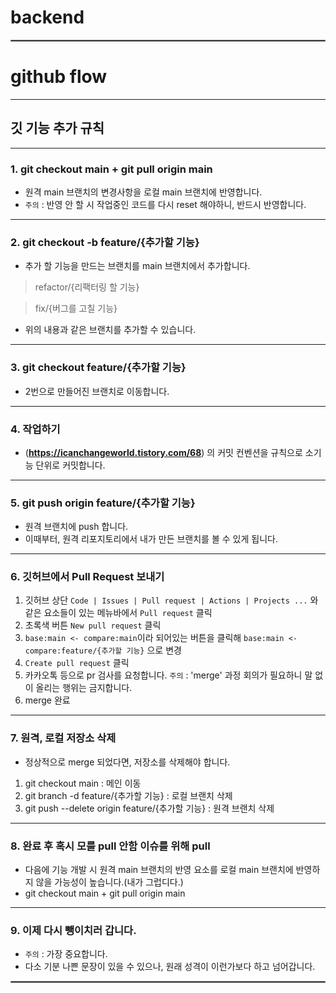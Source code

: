 # backend

<hr style="border: 1px solid gray">

# github flow

---

## 깃 기능 추가 규칙

---

### 1. git checkout main + git pull origin main

- 원격 main 브랜치의 변경사항을 로컬 main 브랜치에 반영합니다.
- `주의` : 반영 안 할 시 작업중인 코드를 다시 reset 해야하니, 반드시 반영합니다.

---

### 2. git checkout -b feature/{추가할 기능}

- 추가 할 기능을 만드는 브랜치를 main 브랜치에서 추가합니다.

>refactor/{리팩터링 할 기능}

>fix/{버그를 고칠 기능}

- 위의 내용과 같은 브랜치를 추가할 수 있습니다.

---

### 3. git checkout feature/{추가할 기능}

- 2번으로 만들어진 브랜치로 이동합니다.

---

### 4. 작업하기

- (**https://icanchangeworld.tistory.com/68**) 의 커밋 컨벤션을 규칙으로 소기능 단위로 커밋합니다.

---

### 5. git push origin feature/{추가할 기능}

- 원격 브랜치에 push 합니다.
- 이때부터, 원격 리포지토리에서 내가 만든 브랜치를 볼 수 있게 됩니다.

---

### 6. 깃허브에서 Pull Request 보내기

1. 깃허브 상단 `Code | Issues | Pull request | Actions | Projects ...` 와 같은 요소들이 있는 메뉴바에서 `Pull request` 클릭
2. 초록색 버튼 `New pull request` 클릭
3. `base:main <- compare:main`이라 되어있는 버튼을 클릭해 `base:main <- compare:feature/{추가할 기능}` 으로 변경
4. `Create pull request` 클릭
5. 카카오톡 등으로 pr 검사를 요청합니다. `주의` : 'merge' 과정 회의가 필요하니 말 없이 올리는 행위는 금지합니다.
6. merge 완료

---

### 7. 원격, 로컬 저장소 삭제

- 정상적으로 merge 되었다면, 저장소를 삭제해야 합니다.
1. git checkout main : 메인 이동
2. git branch -d feature/{추가할 기능} : 로컬 브랜치 삭제
3. git push --delete origin feature/{추가할 기능} : 원격 브랜치 삭제

---

### 8. 완료 후 혹시 모를 pull 안함 이슈를 위해 pull

- 다음에 기능 개발 시 원격 main 브랜치의 반영 요소를 로컬 main 브랜치에 반영하지 않을 가능성이 높습니다.(내가 그럽디다.)
- git checkout main + git pull origin main

---

### 9. 이제 다시 뺑이치러 갑니다.

- `주의` : 가장 중요합니다.
- 다소 기분 나쁜 문장이 있을 수 있으나, 원래 성격이 이런가보다 하고 넘어갑니다.

<hr style="border: 1px solid gray">